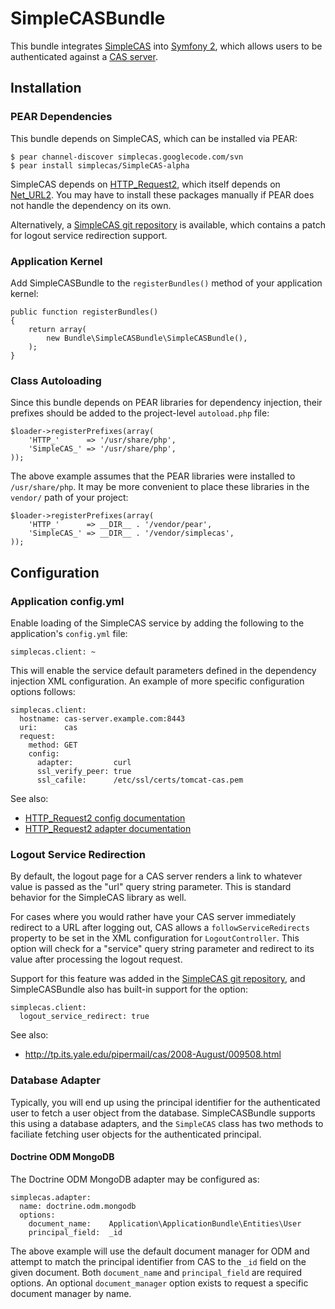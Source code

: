 # SimpleCASBundle

This bundle integrates [SimpleCAS](http://code.google.com/p/simplecas/) into
[Symfony 2](http://github.com/symfony/symfony), which allows users to be
authenticated against a [CAS server](http://www.jasig.org/cas).

## Installation

### PEAR Dependencies

This bundle depends on SimpleCAS, which can be installed via PEAR:

    $ pear channel-discover simplecas.googlecode.com/svn
    $ pear install simplecas/SimpleCAS-alpha

SimpleCAS depends on [HTTP_Request2](http://pear.php.net/package/HTTP_Request2),
which itself depends on [Net_URL2](http://pear.php.net/package/Net_URL2).  You
may have to install these packages manually if PEAR does not handle the dependency
on its own.

Alternatively, a [SimpleCAS git repository](http://github.com/jmikola/simplecas) is
available, which contains a patch for logout service redirection support.

### Application Kernel

Add SimpleCASBundle to the `registerBundles()` method of your application kernel:

    public function registerBundles()
    {
        return array(
            new Bundle\SimpleCASBundle\SimpleCASBundle(),
        );
    }

### Class Autoloading

Since this bundle depends on PEAR libraries for dependency injection, their
prefixes should be added to the project-level `autoload.php` file:

    $loader->registerPrefixes(array(
        'HTTP_'      => '/usr/share/php',
        'SimpleCAS_' => '/usr/share/php',
    ));

The above example assumes that the PEAR libraries were installed to `/usr/share/php`.
It may be more convenient to place these libraries in the `vendor/` path of your
project:

    $loader->registerPrefixes(array(
        'HTTP_'      => __DIR__ . '/vendor/pear',
        'SimpleCAS_' => __DIR__ . '/vendor/simplecas',
    ));

## Configuration

### Application config.yml

Enable loading of the SimpleCAS service by adding the following to the application's
`config.yml` file:

    simplecas.client: ~

This will enable the service default parameters defined in the dependency injection
XML configuration.  An example of more specific configuration options follows:

    simplecas.client:
      hostname: cas-server.example.com:8443
      uri:      cas
      request:
        method: GET
        config:
          adapter:         curl
          ssl_verify_peer: true
          ssl_cafile:      /etc/ssl/certs/tomcat-cas.pem

See also:

 * [HTTP_Request2 config documentation](http://pear.php.net/manual/en/package.http.http-request2.config.php)
 * [HTTP_Request2 adapter documentation](http://pear.php.net/manual/en/package.http.http-request2.adapters.php)

### Logout Service Redirection

By default, the logout page for a CAS server renders a link to whatever value is
passed as the "url" query string parameter.  This is standard behavior for the
SimpleCAS library as well.

For cases where you would rather have your CAS server immediately redirect to a
URL after logging out, CAS allows a `followServiceRedirects` property to be set
in the XML configuration for `LogoutController`.  This option will check for a
"service" query string parameter and redirect to its value after processing the
logout request.

Support for this feature was added in the [SimpleCAS git repository](http://github.com/jmikola/simplecas),
and SimpleCASBundle also has built-in support for the option:

    simplecas.client:
      logout_service_redirect: true

See also:

 * http://tp.its.yale.edu/pipermail/cas/2008-August/009508.html

### Database Adapter

Typically, you will end up using the principal identifier for the authenticated
user to fetch a user object from the database.  SimpleCASBundle supports this
using a database adapters, and the `SimpleCAS` class has two methods to faciliate
fetching user objects for the authenticated principal.

#### Doctrine ODM MongoDB

The Doctrine ODM MongoDB adapter may be configured as:

    simplecas.adapter:
      name: doctrine.odm.mongodb
      options:
        document_name:    Application\ApplicationBundle\Entities\User
        principal_field:  _id

The above example will use the default document manager for ODM and attempt to
match the principal identifier from CAS to the `_id` field on the given document.
Both `document_name` and `principal_field` are required options.  An optional
`document_manager` option exists to request a specific document manager by name.
